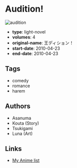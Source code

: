 # Audition!

![audition](https://cdn.myanimelist.net/images/manga/2/134871.jpg)

-   **type**: light-novel
-   **volumes**: 4
-   **original-name**: 王ディション！
-   **start-date**: 2010-04-23
-   **end-date**: 2010-04-23

## Tags

-   comedy
-   romance
-   harem

## Authors

-   Asanuma
-   Kouta (Story)
-   Tsukigami
-   Luna (Art)

## Links

-   [My Anime list](https://myanimelist.net/manga/77939/Audition)
